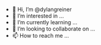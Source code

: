 - 👋 Hi, I’m @dylangreiner
- 👀 I’m interested in ...
- 🌱 I’m currently learning ...
- 💞️ I’m looking to collaborate on ...
- 📫 How to reach me ...

<!---
dylangreiner/dylangreiner is a ✨ special ✨ repository because its `README.md` (this file) appears on your GitHub profile.
You can click the Preview link to take a look at your changes.
--->
